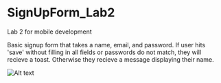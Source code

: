 # SignUpForm_Lab2
Lab 2 for mobile development

Basic signup form that takes a name, email, and password. If user hits 'save' without filling in all fields or passwords do not match, they will recieve a toast. 
Otherwise they recieve a message displaying their name. 


![Alt text](Screenshot_20200923-115118.pngraw=true "Screenshot")
